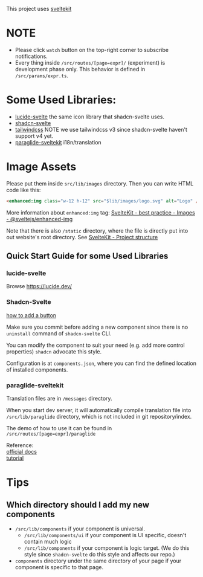 This project uses [sveltekit](https://svelte.dev/docs/kit/introduction)

# NOTE

- Please click `watch` button on the top-right corner to subscribe notifications.
- Every thing inside `/src/routes/[page=expr]/` (experiment) is development phase only.
This behavior is defined in `/src/params/expr.ts`.

# Some Used Libraries:

- [lucide-svelte](https://lucide.dev/) the same icon library that shadcn-svelte uses.
- [shadcn-svelte](https://next.shadcn-svelte.com/docs/components/button)
- [tailwindcss](https://v3.tailwindcss.com/) NOTE we use tailwindcss v3 since
  shadcn-svelte haven't support v4 yet.
- [paraglide-sveltekit](https://inlang.com/m/dxnzrydw/paraglide-sveltekit-i18n/getting-started)
  i18n/translation

# Image Assets

Please put them inside `src/lib/images` directory. Then you can write HTML code like
this:

``` html
<enhanced:img class="w-12 h-12" src="$lib/images/logo.svg" alt="Logo" />
```

More information about `enhanced:img` tag: [SvelteKit - best practice - Images - @sveltejs/enhanced-img](https://svelte.dev/docs/kit/images#sveltejs-enhanced-img)

Note that there is also `/static` directory, where the file is directly put into
out website's root directory. See [SvelteKit - Project structure](https://svelte.dev/docs/kit/project-structure)


## Quick Start Guide for some Used Libraries

### lucide-svelte

Browse https://lucide.dev/

### Shadcn-Svelte

[how to add a button](https://next.shadcn-svelte.com/docs/components/button)

Make sure you commit before adding a new component since there is no `uninstall`
command of `shadcn-svelte` CLI.

You can modify the component to suit your need (e.g. add more control properties)
`shadcn` advocate this style.


Configuration is at `components.json`, where you can find the defined location of
installed components.


### paraglide-sveltekit

Translation files are in `/messages` directory.

When you start dev server, it will automatically compile translation file into
`/src/lib/paraglide` directory, which is not included in git repository/index.

The demo of how to use it can be found in `/src/routes/[page=expr]/paraglide`

Reference:   
[official docs](https://inlang.com/m/dxnzrydw/paraglide-sveltekit-i18n/getting-started)  
[tutorial](https://lokalise.com/blog/svelte-i18n/)


# Tips

## Which directory should I add my new components

- `/src/lib/components` if your component is universal.
  - `/src/lib/components/ui` if your component is UI specific, doesn't contain much logic
  - `/src/lib/components` if your component is logic target.
  (We do this style since `shadcn-svelte` do this style and affects our repo.)
- `components` directory under the same directory of your page if your component is
  specific to that page.  
